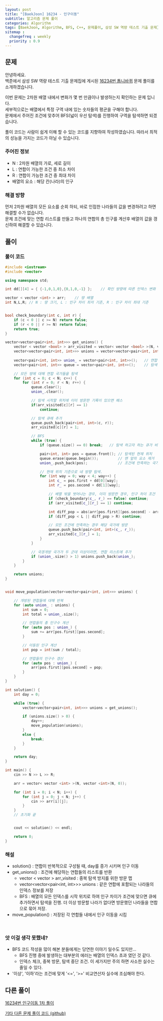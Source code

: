 ```yaml
---
layout: post
title: "[BaekJoon] 16234 - 인구이동"
subtitle: 알고리즘 문제 풀이
categories: Algorithm
tags: [BaekJoon, Algorithm, BFS, C++, 문제풀이, 삼성 SW 역량 테스트 기출 문제]
sitemap :
  changefreq : weekly
  priority : 0.9
---
```


## 문제

 안녕하세요.  
 백준에서 삼성 SW 역량 테스트 기출 문제집에 게시된 [16234번 톱니바퀴](https://www.acmicpc.net/problem/16234) 문제 풀이를 소개하겠습니다.  

 이번 문제는 2차원 배열 내에서 변화가 몇 번 만큼이나 발생하는지 확인하는 문제 입니다.  
 세부적으로는 배열에서 특정 구역 내에 있는 숫자들의 평균을 구해야 합니다.  
 문제에서 주어진 조건에 맞추어 BFS(넓이 우선 탐색)를 진행하여 구역을 탐색하면 되겠습니다.  

 풀이 코드는 사람이 쉽게 이해 할 수 있는 코드를 지향하여 작성하였습니다. 따라서 최적의 성능을 가지는 코드가 아닐 수 있습니다.

### 주어진 정보

 * N : 2차원 배열의 가로, 세로 길이
 * L : 연합이 가능한 조건 중 최소 차이
 * R : 연합이 가능한 조건 중 최대 차이
 * 배열의 요소 : 해당 칸(나라)의 인구

### 해결 방향

 먼저 2차원 배열의 모든 요소를 순회 하되, 바로 인접한 나라들의 값을 변경하려고 하면 해결할 수가 없습니다.  
 문제 조건에 맞는 연합 리스트를 만들고 하나의 연합의 총 인구를 계산후 배열의 값을 갱신하여 해결할 수 있습니다.


## 풀이 
### 풀이 코드

```cpp
#include <iostream>
#include <vector>

using namespace std;

int dd[][4] = { {-1,0,1,0},{0,1,0,-1} };	// 확인 방향에 따른 인덱스 변화 값

vector < vector <int> > arr;	// 땅 배열
int N,L,R; // N : 땅 크기, L : 인구 차이 최저 기준, R : 인구 차이 최대 기준


bool check_boundary(int c, int r) {
	if (c < 0 || c >= N) return false;
	if (r < 0 || r >= N) return false;
	return true;
}

vector<vector<pair<int, int>>> get_unions() {
	vector < vector <bool> > arr_visited = vector< vector <bool> >(N, vector <bool>(N, 0));	// 국가 방문 기록 배열
	vector<vector<pair<int, int>>> unions = vector<vector<pair<int, int>>>();				// 연합으로 구성된 국가들 리스트
		
	vector<pair<int, int>> union_ = vector<pair<int, int>>();	// 연합 임시 저장용
	vector<pair<int, int>> queue = vector<pair<int, int>>();	// 탐색 임시 저장용

	// 모든 땅에 대해 연합 국가들을 탐색
	for (int c = 0; c < N; c++) {
		for (int r = 0; r < N; r++) {
			queue.clear();
			union_.clear();

			// 탐색 시작할 위치에 이미 방문한 기록이 있으면 패스
			if(arr_visited[c][r] == 1) 
				continue;

			// 탐색 큐에 추가
			queue.push_back(pair<int, int>(c, r));
			arr_visited[c][r] = 1;

			// BFS
			while (true) {
				if (queue.size() == 0) break;	// 탐색 하고자 하는 큐가 비어있다면 종료

				pair<int, int> pos = queue.front();	// 탐색된 현재 위치
				queue.erase(queue.begin());			// 맨 앞의 요소 제거
				union_.push_back(pos);				// 조건에 만족하는 국가 추가

				// 현재 위치 기준으로 네 방향 탐색.
				for (int way = 0; way < 4; way++) {
					int c_ = pos.first + dd[0][way];
					int r_ = pos.second + dd[1][way];

					// 배열 밖을 벗어나는 경우, 이미 방문한 경우, 인구 차이 조건 맞지 않은 경우 패스
					if (check_boundary(c_, r_) == false) continue;
					if (arr_visited[c_][r_] == 1) continue;

					int diff_pop = abs(arr[pos.first][pos.second] - arr[c_][r_]); // 인구 차이 계산
					if (diff_pop < L || diff_pop > R) continue;

					// 모든 조건에 만족하는 경우 해당 국가에 방문
					queue.push_back(pair<int, int>(c_, r_));
					arr_visited[c_][r_] = 1;
				}
			}

			// 국경개방 국가가 두 군데 이상이라면, 연합 리스트에 추가
			if (union_.size() > 1) unions.push_back(union_);
		}
	}

	return unions;
}


void move_population(vector<vector<pair<int, int>>> unions) {

	// 개방된 연합들에 대해 반복
	for (auto union_ : unions) {
		int sum = 0;
		int total = union_.size();

		// 연합들의 총 인구수 계산
		for (auto pos : union_) {
			sum += arr[pos.first][pos.second];
		}

		// 이동된 인구 계산
		int pop = int(sum / total);

		// 연합들의 인구수 갱신
		for (auto pos : union_) {
			arr[pos.first][pos.second] = pop;
		}
	}
}

int solution() {
	int day = 0;

	while (true) {
		vector<vector<pair<int, int>>> unions = get_unions();

		if (unions.size() > 0) {
			day++;
			move_population(unions);
		}
		else {
			break;
		}
	}

	return day;
}

int main() {
	cin >> N >> L >> R;

	arr = vector< vector <int> >(N, vector <int>(N, 0));

	for (int i = 0; i < N; i++) {
		for (int j = 0; j < N; j++) {
			cin >> arr[i][j];
		}
	}
	// 초기화 끝


	cout << solution() << endl;

	return 0;
}
```

### 해설

 * solution() : 연합이 반복적으로 구성될 때, day를 증가 시키며 인구 이동
 * get_unions() : 조건에 해당하는 연합들의 리스트를 반환
     * vector < vector <bool> > arr_visited : 중복 탐색 방지를 위한 방문 맵 
	 * vector<vector<pair<int, int>>> unions : 같은 연합에 포함되는 나라들의 인덱스 정보를 저장
	 * BFS : 배열의 모든 인덱스를 시작 위치로 하여 인구 차이가 조건에 맞으면 큐에 추가하면서 탐색을 진행. 더 이상 방문할 나라가 없다면 방문했던 나라들을 연합으로 묶어 저장.
 * move_population() : 저장된 각 연합들 내에서 인구 이동을 시킴
 <br>

### 앗 이걸 생각 못했네?

 * BFS 코드 작성을 많이 해본 분들에게는 당연한 이야기 일수도 있지만...
	 * BFS 진행 중에 발생하는 대부분의 에러는 배열의 인덱스 초과 였던 것 같다.
	 * <int>인덱스 체크</int>, <int>중복 방문</int>, <int>탐색 중단 조건</int>. 이 세가지만 주의 하면 사소한 실수는 줄일 수 있다.
 * '이상', '이하'라는 조건에 맞게 '<=', '>=' 비교연산자 실수에 조심해야 한다.



## 다른 풀이
[16234번 인구이동 1차 풀이](https://github.com/TJ-kor/Solutions/blob/main/Baekjoon/16234_move_people.cpp)  

[기타 다른 문제 풀이 코드 (github)](https://github.com/TJ-kor/Solutions)
